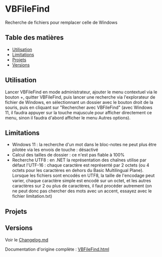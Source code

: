 # VBFileFind
Recherche de fichiers pour remplacer celle de Windows

## Table des matières
- [Utilisation](#utilisation)
- [Limitations](#limitations)
- [Projets](#projets)
- [Versions](#versions)

## Utilisation
Lancer VBFileFind en mode administrateur, ajouter le menu contextuel via le bouton +, quitter VBFileFind, puis lancer une recherche via l'explorateur de fichier de Windows, en sélectionnant un dossier avec le bouton droit de la souris, puis en cliquant sur "Rechercher avec VBFileFind" (avec Windows 11, il faudra appuyer sur la touche majuscule pour afficher directement ce menu, sinon il faudra d'abord afficher le menu Autres options).

## Limitations
- Windows 11 : la recherche d'un mot dans le bloc-notes ne peut plus être pilotée via les envois de touche : désactivé
- Calcul des tailles de dossier : ce n'est pas fiable à 100%
- Recherche UTF8 : en .NET la représentation des chaînes utilise par défaut l'UTF-16 : chaque caractère est représenté par 2 octets (ou 4 octets pour les caractères en dehors du Basic Multilingual Plane). Lorsque les fichiers sont encodés en UTF8, la taille de l'encodage peut varier, chaque caractère simple est encodé sur un octet, et les autres caractères sur 2 ou plus de caractères, il faut procéder autrement (on ne peut donc pas chercher des mots avec un accent, essayez avec le fichier limitation.txt)

## Projets

## Versions

Voir le [Changelog.md](Changelog.md)

Documentation d'origine complète : [VBFileFind.html](http://patrice.dargenton.free.fr/CodesSources/VBFileFind.html)